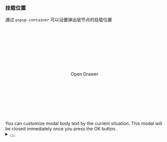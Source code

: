 ### 挂载位置

通过 `popup-container` 可以设置弹出层节点的挂载位置

<div class="cell-demo vp-raw">
  <div>
    <div
      ref="containerRef"
      style="width: 100%; height: 300px; background-color: var(--color-fill-2); position: relative; overflow: hidden;  text-align: center;display:flex;justify-content:center;align-items:center;">
      <yc-button
        type="primary"
        @click="handleClick"
        >Open Drawer</yc-button
      >
    </div>
  </div>
  <yc-drawer
    :popup-container="containerRef"
    :visible="visible"
    @ok="handleOk"
    @cancel="handleCancel">
    <template #title> Title </template>
    <div>
      You can customize modal body text by the current situation. This modal
      will be closed immediately once you press the OK button.
    </div>
  </yc-drawer>
</div>

<script setup>
import { ref } from 'vue';
const visible = ref(false);
const containerRef = ref()
const handleClick = () => {
  visible.value = true;
};
const handleOk = () => {
  visible.value = false;
};
const handleCancel = () => {
  visible.value = false;
};
</script>

<details>
<summary>
 <button class="code-btn"  >
    <icon-code />
 </button>
</summary>

```vue
<template>
  <div>
    <div
      id="parentNode"
      style="width: 100%; height: 300px; background-color: var(--color-fill-2); position: relative; overflow: hidden;  text-align: center;">
      <yc-button
        type="primary"
        @click="handleClick"
        >Open Drawer</yc-button
      >
    </div>
  </div>
  <yc-drawer
    popup-container="#parentNode"
    :visible="visible"
    @ok="handleOk"
    @cancel="handleCancel">
    <template #title> Title </template>
    <div>
      You can customize modal body text by the current situation. This modal
      will be closed immediately once you press the OK button.
    </div>
  </yc-drawer>
</template>

<script setup>
import { ref } from 'vue';
const visible = ref(false);
const handleClick = () => {
  visible.value = true;
};
const handleOk = () => {
  visible.value = false;
};
const handleCancel = () => {
  visible.value = false;
};
</script>
```

</details>
